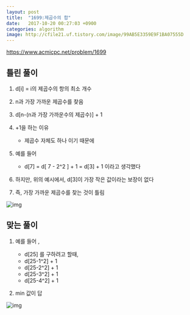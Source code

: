 ```yaml
---
layout: post
title:  "1699:제곱수의 합"
date:   2017-10-20 00:27:03 +0900
categories: algorithm
image: http://cfile21.uf.tistory.com/image/99AB5E3359E9F1BA07555D
---
```



<https://www.acmicpc.net/problem/1699>

## 틀린 풀이

1. d[i] = i의 제곱수의 항의 최소 개수

2. n과 가장 가까운 제곱수를 찾음

3. d[n-(n과 가장 가까운수의 제곱수)] + 1

4. +1을 하는 이유
	* 제곱수 자체도 하나 이기 때문에

5. 예를 들어
	* d[7]  = d[ 7 - 2^2 ] + 1 = d[3] + 1 이라고 생각했다

6. 하지만, 위의 예시에서, d[3]이 가장 작은 값이라는 보장이 없다

7. 즉, 가장 가까운 제곱수를 찾는 것이 틀림

![img](http://cfile30.uf.tistory.com/image/99A19A3359E9F1261ABE35)

## 맞는 풀이

1. 예를 들어 ,
	* d[25] 를 구하려고 할때,
	* d[25-1^2] + 1
	* d[25-2^2] + 1 
	* d[25-3^2] + 1 
	* d[25-4^2] + 1 

2. min 값이 답

![img](http://cfile21.uf.tistory.com/image/99AB5E3359E9F1BA07555D)


